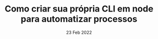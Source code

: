 ---
title: Como criar sua própria CLI em node para automatizar processos
slug: como-criar-sua-propria-cli-em-node-para-automatizar-processos
date: 23 Feb 2022
---